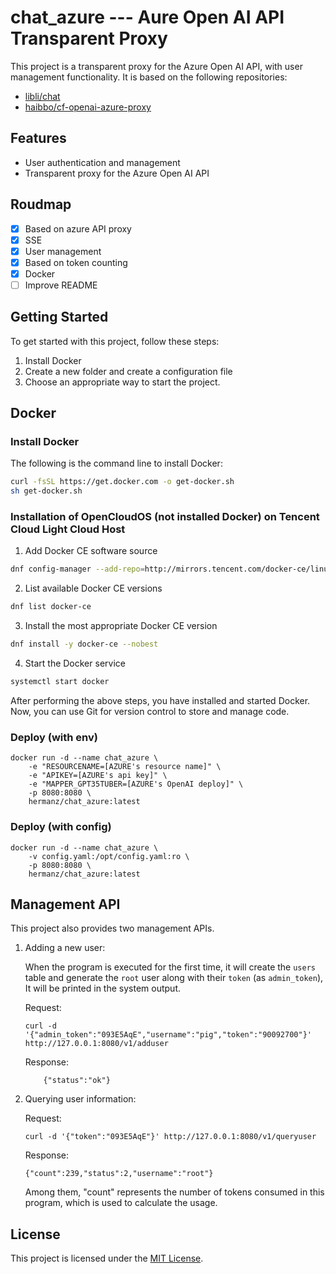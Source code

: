 # chat_azure --- Aure Open AI API Transparent Proxy

This project is a transparent proxy for the Azure Open AI API, with user management functionality. It is based on the following repositories:

- [libli/chat](https://github.com/libli/chat)
- [haibbo/cf-openai-azure-proxy](https://github.com/haibbo/cf-openai-azure-proxy)

## Features

- User authentication and management
- Transparent proxy for the Azure Open AI API

## Roudmap

- [x] Based on azure API proxy
- [x] SSE
- [x] User management
- [x] Based on token counting
- [x] Docker
- [ ] Improve README

## Getting Started

To get started with this project, follow these steps:

1. Install Docker
2. Create a new folder and create a configuration file
3. Choose an appropriate way to start the project.


## Docker
### Install Docker

The following is the command line to install Docker:

```bash
curl -fsSL https://get.docker.com -o get-docker.sh
sh get-docker.sh
```

### Installation of OpenCloudOS (not installed Docker) on Tencent Cloud Light Cloud Host

1. Add Docker CE software source

```bash
dnf config-manager --add-repo=http://mirrors.tencent.com/docker-ce/linux/centos/docker-ce.repo
```

2. List available Docker CE versions

```bash
dnf list docker-ce
```

3. Install the most appropriate Docker CE version

```bash
dnf install -y docker-ce --nobest
```

4. Start the Docker service

```bash
systemctl start docker
```

After performing the above steps, you have installed and started Docker. Now, you can use Git for version control to store and manage code.

### Deploy (with env)

```shell
docker run -d --name chat_azure \
    -e "RESOURCENAME=[AZURE's resource name]" \
    -e "APIKEY=[AZURE's api key]" \
    -e "MAPPER_GPT35TUBER=[AZURE's OpenAI deploy]" \
    -p 8080:8080 \
    hermanz/chat_azure:latest
```

### Deploy (with config)

```shell
docker run -d --name chat_azure \
    -v config.yaml:/opt/config.yaml:ro \
    -p 8080:8080 \
    hermanz/chat_azure:latest
```

## Management API

This project also provides two management APIs.

1. Adding a new user:

   When the program is executed for the first time, it will create the `users` table and generate the `root` user along with their `token` (as `admin_token`), It will be printed in the system output.

   Request:

   ```
   curl -d '{"admin_token":"093E5AqE","username":"pig","token":"90092700"}' http://127.0.0.1:8080/v1/adduser
   ```

   Response:

   ```
       {"status":"ok"}
   ```

2. Querying user information:

   Request:

   ```
   curl -d '{"token":"093E5AqE"}' http://127.0.0.1:8080/v1/queryuser
   ```

   Response:

   ```
   {"count":239,"status":2,"username":"root"}
   ```

   Among them, "count" represents the number of tokens consumed in this program, which is used to calculate the usage.

## License

This project is licensed under the [MIT License](https://opensource.org/licenses/MIT).
